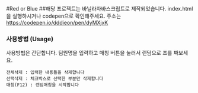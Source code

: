 #Red or Blue
##해당 프로젝트는 바닐라자바스크립트로 제작되었습니다.
index.html을 실행하시거나 codepen으로 확인해주세요.
주소는 https://codepen.io/dddieon/pen/dyMXjxK
### 사용방법 (Usage)
사용방법은 간단합니다. 팀원명을 입력하고 매칭 버튼을 눌러서 랜덤으로 조를 짜보세요.

```
전체삭제 : 입력한 내용들을 삭제합니다
선택삭제 : 체크박스로 선택한 부분만 삭제합니다
매칭(F12) : 랜덤매칭을 시작합니다
```

